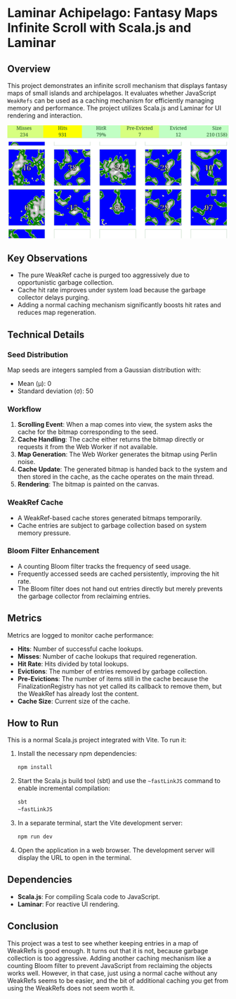 # Laminar Achipelago: Fantasy Maps Infinite Scroll with Scala.js and Laminar

## Overview

This project demonstrates an infinite scroll mechanism that displays fantasy maps of small islands and archipelagos. It evaluates whether JavaScript `WeakRefs` can be used as a caching mechanism for efficiently managing memory and performance. The project utilizes Scala.js and Laminar for UI rendering and interaction.

![screenshot](screen.png)

## Key Observations

- The pure WeakRef cache is purged too aggressively due to opportunistic garbage collection.
- Cache hit rate improves under system load because the garbage collector delays purging.
- Adding a normal caching mechanism significantly boosts hit rates and reduces map regeneration.

## Technical Details

### Seed Distribution

Map seeds are integers sampled from a Gaussian distribution with:

- Mean (μ): 0
- Standard deviation (σ): 50

### Workflow

1. **Scrolling Event**: When a map comes into view, the system asks the cache for the bitmap corresponding to the seed.
2. **Cache Handling**: The cache either returns the bitmap directly or requests it from the Web Worker if not available.
3. **Map Generation**: The Web Worker generates the bitmap using Perlin noise.
4. **Cache Update**: The generated bitmap is handed back to the system and then stored in the cache, as the cache operates on the main thread.
5. **Rendering**: The bitmap is painted on the canvas.

### WeakRef Cache

- A WeakRef-based cache stores generated bitmaps temporarily.
- Cache entries are subject to garbage collection based on system memory pressure.

### Bloom Filter Enhancement

- A counting Bloom filter tracks the frequency of seed usage.
- Frequently accessed seeds are cached persistently, improving the hit rate.
- The Bloom filter does not hand out entries directly but merely prevents the garbage collector from reclaiming entries.

## Metrics

Metrics are logged to monitor cache performance:

- **Hits**: Number of successful cache lookups.
- **Misses**: Number of cache lookups that required regeneration.
- **Hit Rate**: Hits divided by total lookups.
- **Evictions**: The number of entries removed by garbage collection.
- **Pre-Evictions**: The number of items still in the cache because the FinalizationRegistry has not yet called its callback to remove them, but the WeakRef has already lost the content.
- **Cache Size**: Current size of the cache.

## How to Run

This is a normal Scala.js project integrated with Vite. To run it:

1. Install the necessary npm dependencies:
   ```bash
   npm install
   ```
2. Start the Scala.js build tool (sbt) and use the `~fastLinkJS` command to enable incremental compilation:
   ```bash
   sbt
   ~fastLinkJS
   ```
3. In a separate terminal, start the Vite development server:
   ```bash
   npm run dev
   ```
4. Open the application in a web browser. The development server will display the URL to open in the terminal.

## Dependencies

- **Scala.js**: For compiling Scala code to JavaScript.
- **Laminar**: For reactive UI rendering.

## Conclusion

This project was a test to see whether keeping entries in a map of WeakRefs is good enough. It turns out that it is not, because garbage collection is too aggressive. Adding another caching mechanism like a counting Bloom filter to prevent JavaScript from reclaiming the objects works well. However, in that case, just using a normal cache without any WeakRefs seems to be easier, and the bit of additional caching you get from using the WeakRefs does not seem worth it.

